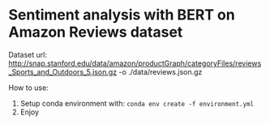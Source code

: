 # Sentiment analysis with BERT on Amazon Reviews dataset

Dataset url: http://snap.stanford.edu/data/amazon/productGraph/categoryFiles/reviews_Sports_and_Outdoors_5.json.gz -o ./data/reviews.json.gz

How to use:
1. Setup conda environment with: ```conda env create -f environment.yml```
1. Enjoy
